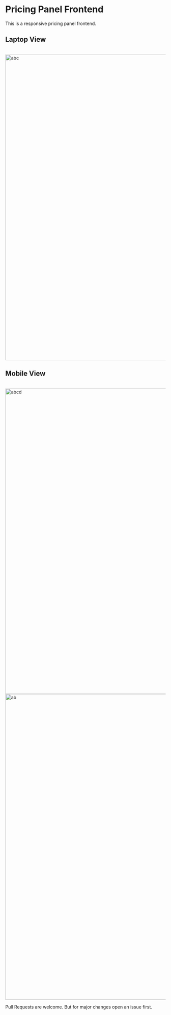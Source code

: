 # Pricing Panel Frontend #

This is a responsive pricing panel frontend.

## Laptop View ##
<br>
<img width="960" alt="abc" src="https://user-images.githubusercontent.com/60569957/96467923-19d16d00-1249-11eb-81cd-9ef0d52898b7.png">
<br>

## Mobile View ##
<br>
<img width="959" alt="abcd" src="https://user-images.githubusercontent.com/60569957/96468104-50a78300-1249-11eb-8a3b-30e10957c1bc.png">
<img width="960" alt="ab" src="https://user-images.githubusercontent.com/60569957/96468218-6fa61500-1249-11eb-9ea2-128e98912a2b.png">
<br>

Pull Requests are welcome. But for major changes open an issue first.

